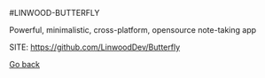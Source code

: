 #LINWOOD-BUTTERFLY

 Powerful, minimalistic, cross-platform, opensource note-taking app

 SITE: https://github.com/LinwoodDev/Butterfly

 [Go back](https://portable-linux-apps.github.io/apps.html)

